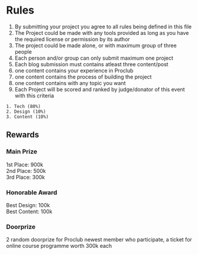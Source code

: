 # Rules
1. By submitting your project you agree to all rules being defined in this file
2. The Project could be made with any tools provided as long as you have the required license or permission by its author
3. The project could be made alone, or with maximum group of three people
4. Each person and/or group can only submit maximum one project
5. Each blog submission must contains atleast three content/post
6. one content contains your experience in Proclub
7. one content contains the process of building the project
8. one content contains with any topic you want
6. Each Project will be scored and ranked by judge/donator of this event with this criteria
```
1. Tech (80%)
2. Design (10%)
3. Content (10%)
```

## Rewards

### Main Prize
1st Place: 900k  
2nd Place: 500k  
3rd Place: 300k  

### Honorable Award
Best Design: 100k  
Best Content: 100k  

### Doorprize
2 random doorprize for Proclub newest member who participate, a ticket for online course programme worth 300k each


